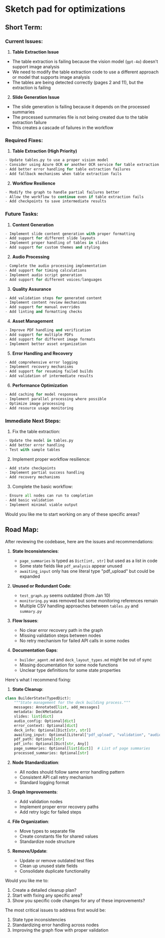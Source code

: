 # Sketch pad for optimizations

## Short Term:

### Current Issues:

1. **Table Extraction Issue**
- The table extraction is failing because the vision model (`gpt-4o`) doesn't support image analysis
- We need to modify the table extraction code to use a different approach or model that supports image analysis
- The tables are being detected correctly (pages 2 and 11), but the extraction is failing

2. **Slide Generation Issue**
- The slide generation is failing because it depends on the processed summaries
- The processed summaries file is not being created due to the table extraction failure
- This creates a cascade of failures in the workflow

### Required Fixes:

1. **Table Extraction (High Priority)**
```python
- Update tables.py to use a proper vision model
- Consider using Azure OCR or another OCR service for table extraction
- Add better error handling for table extraction failures
- Add fallback mechanisms when table extraction fails
```

2. **Workflow Resilience**
```python
- Modify the graph to handle partial failures better
- Allow the workflow to continue even if table extraction fails
- Add checkpoints to save intermediate results
```

### Future Tasks:

1. **Content Generation**
```python
- Implement slide content generation with proper formatting
- Add support for different slide layouts
- Implement proper handling of tables in slides
- Add support for custom themes and styling
```

2. **Audio Processing**
```python
- Complete the audio processing implementation
- Add support for timing calculations
- Implement audio script generation
- Add support for different voices/languages
```

3. **Quality Assurance**
```python
- Add validation steps for generated content
- Implement content review mechanisms
- Add support for manual overrides
- Add linting and formatting checks
```

4. **Asset Management**
```python
- Improve PDF handling and verification
- Add support for multiple PDFs
- Add support for different image formats
- Implement better asset organization
```

5. **Error Handling and Recovery**
```python
- Add comprehensive error logging
- Implement recovery mechanisms
- Add support for resuming failed builds
- Add validation of intermediate results
```

6. **Performance Optimization**
```python
- Add caching for model responses
- Implement parallel processing where possible
- Optimize image processing
- Add resource usage monitoring
```

### Immediate Next Steps:

1. Fix the table extraction:
```python
- Update the model in tables.py
- Add better error handling
- Test with sample tables
```

2. Implement proper workflow resilience:
```python
- Add state checkpoints
- Implement partial success handling
- Add recovery mechanisms
```

3. Complete the basic workflow:
```python
- Ensure all nodes can run to completion
- Add basic validation
- Implement minimal viable output
```

Would you like me to start working on any of these specific areas?



## Road Map:

After reviewing the codebase, here are the issues and recommendations:

1. **State Inconsistencies**:
   - `page_summaries` is typed as `Dict[int, str]` but used as a list in code
   - Some state fields like `pdf_analysis` appear unused
   - `awaiting_input` only has one literal type "pdf_upload" but could be expanded

2. **Unused or Redundant Code**:
   - `test_graph.py` seems outdated (from Jan 10)
   - `monitoring.py` was removed but some monitoring references remain
   - Multiple CSV handling approaches between `tables.py` and `summary.py`

3. **Flow Issues**:
   - No clear error recovery path in the graph
   - Missing validation steps between nodes
   - No retry mechanism for failed API calls in some nodes

4. **Documentation Gaps**:
   - `builder_agent.md` and `deck_layout_types.md` might be out of sync
   - Missing documentation for some node functions
   - Unclear type definitions for some state properties

Here's what I recommend fixing:

1. **State Cleanup**:
```python
class BuilderState(TypedDict):
    """State management for the deck building process."""
    messages: Annotated[list, add_messages]
    metadata: DeckMetadata
    slides: list[dict]
    audio_config: Optional[dict]
    error_context: Optional[dict]
    deck_info: Optional[Dict[str, str]]
    awaiting_input: Optional[Literal["pdf_upload", "validation", "audio"]]
    pdf_path: Optional[str]
    pdf_info: Optional[Dict[str, Any]]
    page_summaries: Optional[list[dict]]  # List of page summaries
    processed_summaries: Optional[str]
```

2. **Node Standardization**:
   - All nodes should follow same error handling pattern
   - Consistent API call retry mechanism
   - Standard logging format

3. **Graph Improvements**:
   - Add validation nodes
   - Implement proper error recovery paths
   - Add retry logic for failed steps

4. **File Organization**:
   - Move types to separate file
   - Create constants file for shared values
   - Standardize node structure

5. **Remove/Update**:
   - Update or remove outdated test files
   - Clean up unused state fields
   - Consolidate duplicate functionality

Would you like me to:
1. Create a detailed cleanup plan?
2. Start with fixing any specific area?
3. Show you specific code changes for any of these improvements?

The most critical issues to address first would be:
1. State type inconsistencies
2. Standardizing error handling across nodes
3. Improving the graph flow with proper validation
